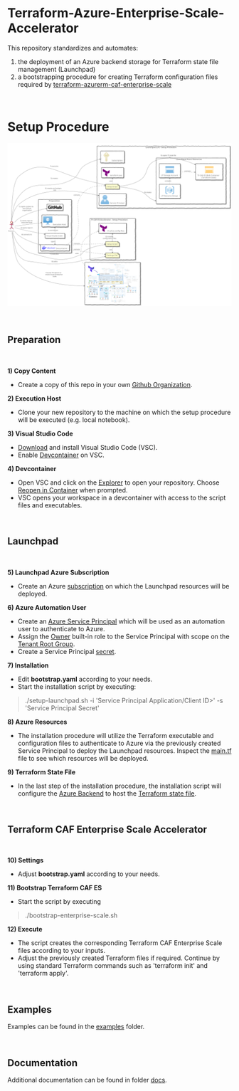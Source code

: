 # Terraform-Azure-Enterprise-Scale-Accelerator

This repository standardizes and automates:
1) the deployment of an Azure backend storage for Terraform state file management (Launchpad)
2) a bootstrapping procedure for creating Terraform configuration files required by [terraform-azurerm-caf-enterprise-scale](https://github.com/Azure/terraform-azurerm-caf-enterprise-scale)

</br>

# Setup Procedure

![Diagram](./docs/Diagram.svg "Diagram")

<br/>

## Preparation

</br>

**1) Copy Content**
- Create a copy of this repo in your own [Github Organization](https://docs.github.com/en/organizations/collaborating-with-groups-in-organizations/about-organizations).

**2) Execution Host**
- Clone your new repository to the machine on which the setup procedure will be executed (e.g. local notebook).

**3) Visual Studio Code**
- [Download](https://code.visualstudio.com/Download) and install Visual Studio Code (VSC).
- Enable [Devcontainer](https://code.visualstudio.com/docs/devcontainers/tutorial) on VSC.

**4) Devcontainer**
- Open VSC and click on the [Explorer](https://code.visualstudio.com/docs/getstarted/userinterface#_explorer) to open your repository. Choose [Reopen in Container](https://code.visualstudio.com/docs/devcontainers/create-dev-container#_add-configuration-files-to-a-repository) when prompted.
- VSC opens your workspace in a devcontainer with access to the script files and executables.

</br>

## Launchpad

</br>

**5) Launchpad Azure Subscription**
- Create an Azure [subscription](https://learn.microsoft.com/en-us/azure/cost-management-billing/manage/create-subscription) on which the Launchpad resources will be deployed.

**6) Azure Automation User**
- Create an [Azure Service Principal](https://learn.microsoft.com/en-us/azure/active-directory/develop/howto-create-service-principal-portal) which will be used as an automation user to authenticate to Azure.
- Assign the [Owner](https://learn.microsoft.com/en-us/azure/role-based-access-control/built-in-roles) built-in role to the Service Principal with scope on the [Tenant Root Group](https://learn.microsoft.com/en-us/azure/governance/management-groups/overview).
- Create a Service Principal [secret](https://learn.microsoft.com/en-us/azure/active-directory/fundamentals/service-accounts-principal#service-principal-authentication).

**7) Installation**
- Edit **bootstrap.yaml** according to your needs.
- Start the installation script by executing:
> ./setup-launchpad.sh -i 'Service Principal Application/Client ID>' -s 'Service Principal Secret'


**8) Azure Resources**
- The installation procedure will utilize the Terraform executable and configuration files to authenticate to Azure via the previously created Service Principal to deploy the Launchpad resources. Inspect the [main.tf](https://github.com/rigydi/terraform-azurerm-launchpad/blob/main/main.tf) file to see which resources will be deployed.

**9) Terraform State File**
- In the last step of the installation procedure, the installation script will configure the [Azure Backend](https://developer.hashicorp.com/terraform/language/settings/backends/azurerm) to host the [Terraform state file](https://developer.hashicorp.com/terraform/language/state).

<br/>

## Terraform CAF Enterprise Scale Accelerator
<br/>

**10) Settings**
- Adjust **bootstrap.yaml** according to your needs.

**11) Bootstrap Terraform CAF ES**
- Start the script by executing
> ./bootstrap-enterprise-scale.sh

**12) Execute**
- The script creates the corresponding Terraform CAF Enterprise Scale files according to your inputs.
- Adjust the previously created Terraform files if required. Continue by using standard Terraform commands such as 'terraform init' and 'terraform apply'.

</br>

## Examples

Examples can be found in the [examples](./examples/) folder.

</br>

## Documentation

Additional documentation can be found in folder [docs](./docs).